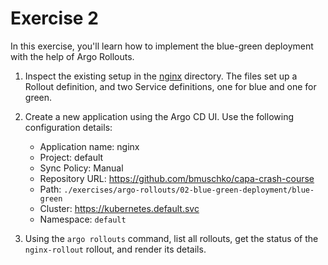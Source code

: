 # Exercise 2

In this exercise, you'll learn how to implement the blue-green deployment with the help of Argo Rollouts.

1. Inspect the existing setup in the [nginx](./blue-green) directory. The files set up a Rollout definition, and two Service definitions, one for blue and one for green.
2. Create a new application using the Argo CD UI. Use the following configuration details:

    - Application name: nginx
    - Project: default
    - Sync Policy: Manual
    - Repository URL: https://github.com/bmuschko/capa-crash-course
    - Path: `./exercises/argo-rollouts/02-blue-green-deployment/blue-green`
    - Cluster: https://kubernetes.default.svc
    - Namespace: `default`

3. Using the `argo rollouts` command, list all rollouts, get the status of the `nginx-rollout` rollout, and render its details.